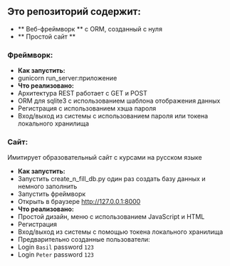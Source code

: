 ## Это репозиторий содержит:

+ ** Веб-фреймворк ** с ORM, созданный с нуля
+ ** Простой сайт **


### Фреймворк:

+ **Как запустить:**
+ gunicorn run_server:приложение
+ **Что реализовано:**
+ Архитектура REST работает с GET и POST
+ ORM для sqlite3 с использованием шаблона отображения данных
+ Регистрация с использованием хэша пароля
+ Вход/выход из системы с использованием пароля или токена локального хранилища

### Сайт:

Имитирует образовательный сайт с курсами на русском языке

+ **Как запустить:**
+ Запустить create_n_fill_db.py один раз создать базу данных и немного заполнить
+ Запустить фреймворк
+ Открыть в браузере http://127.0.0.1:8000
+ **Что реализовано:**
+ Простой дизайн, меню с использованием JavaScript и HTML
+ Регистрация
+ Вход/выход из системы с помощью токена локального хранилища
+ Предварительно созданные пользователи:
+ Login `Basil` password `123`
+ Login `Peter` password `123`
